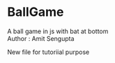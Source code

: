 # BallGame
A ball game in js with bat at bottom
<br> Author : Amit Sengupta
<p>
    New file for tutoriial purpose
</p>
